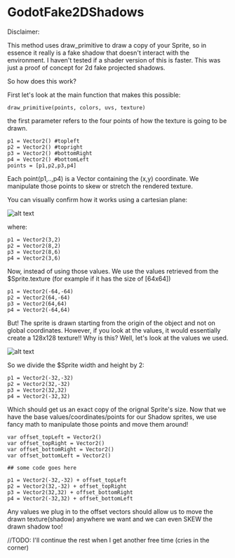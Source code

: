 # GodotFake2DShadows

Disclaimer:

This method uses draw_primitive to draw a copy of your Sprite, so in essence it really is a fake shadow that doesn't interact with the environment. 
I haven't tested if a shader version of this is faster. This was just a proof of concept for 2d fake projected shadows. 

So how does this work?

First let's look at the main function that makes this possible:
```
draw_primitive(points, colors, uvs, texture)
```
the first parameter refers to the four points of how the texture is going to be drawn. 
```
p1 = Vector2() #topleft
p2 = Vector2() #topright
p3 = Vector2() #bottomRight
p4 = Vector2() #bottomLeft
points = [p1,p2,p3,p4]
```
Each point(p1,..,p4) is a Vector containing the (x,y) coordinate. 
We manipulate those points to skew or stretch the rendered texture. 

You can visually confirm how it works using a cartesian plane:

![alt text](https://i.imgur.com/lMuUqZE.png)

where:
```
p1 = Vector2(3,2)
p2 = Vector2(8,2)
p3 = Vector2(8,6)
p4 = Vector2(3,6)
```

Now, instead of using those values. We use the values retrieved from the $Sprite.texture (for example if it has the size of [64x64])
```
p1 = Vector2(-64,-64) 
p2 = Vector2(64,-64)
p3 = Vector2(64,64)
p4 = Vector2(-64,64)
```

But! The sprite is drawn starting from the origin of the object and not on global coordinates. 
However, if you look at the values, it would essentially create a 128x128 texture!!
Why is this? Well, let's look at the values we used.

![alt text](https://i.imgur.com/dvWaCgu.png)

So we divide the $Sprite width and height by 2:
```
p1 = Vector2(-32,-32) 
p2 = Vector2(32,-32)
p3 = Vector2(32,32)
p4 = Vector2(-32,32)
```
Which should get us an exact copy of the orignal Sprite's size. 
Now that we have the base values/coordinates/points for our Shadow sprites, we use fancy math to manipulate those points and move them around!

```
var offset_topLeft = Vector2()
var offset_topRight = Vector2()
var offset_bottomRight = Vector2()
var offset_bottomLeft = Vector2()

## some code goes here

p1 = Vector2(-32,-32) + offset_topLeft
p2 = Vector2(32,-32) + offset_topRight
p3 = Vector2(32,32) + offset_bottomRight
p4 = Vector2(-32,32) + offset_bottomLeft
```

Any values we plug in to the offset vectors should allow us to move the drawn texture(shadow) anywhere we want and we can even SKEW the drawn shadow too!

//TODO: I'll continue the rest when I get another free time (cries in the corner)
